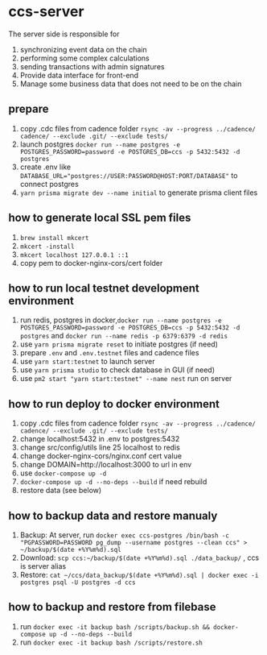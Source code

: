 # ccs-server

The server side is responsible for

1. synchronizing event data on the chain
2. performing some complex calculations
3. sending transactions with admin signatures
4. Provide data interface for front-end
5. Manage some business data that does not need to be on the chain

## prepare

1. copy .cdc files from cadence folder `rsync -av --progress ../cadence/ cadence/ --exclude .git/ --exclude tests/`
2. launch postgres `docker run --name postgres -e POSTGRES_PASSWORD=password -e POSTGRES_DB=ccs -p 5432:5432 -d postgres`
3. create .env like `DATABASE_URL="postgres://USER:PASSWORD@HOST:PORT/DATABASE"` to connect postgres
4. `yarn prisma migrate dev --name initial` to generate prisma client files

## how to generate local SSL pem files

1. `brew install mkcert`
2. `mkcert -install`
3. `mkcert localhost 127.0.0.1 ::1`
4. copy pem to docker-nginx-cors/cert folder

## how to run local testnet development environment

1. run redis, postgres in docker,`docker run --name postgres -e POSTGRES_PASSWORD=password -e POSTGRES_DB=ccs -p 5432:5432 -d postgres` and `docker run --name redis -p 6379:6379 -d redis`
2. use `yarn prisma migrate reset` to initiate postgres (if need)
3. prepare `.env` and `.env.testnet` files and cadence files
4. use `yarn start:testnet` to launch server
5. use `yarn prisma studio` to check database in GUI (if need)
6. use `pm2 start "yarn start:testnet" --name nest` run on server

## how to run deploy to docker environment

1. copy .cdc files from cadence folder `rsync -av --progress ../cadence/ cadence/ --exclude .git/ --exclude tests/`
2. change localhost:5432 in .env to postgres:5432
3. change src/config/utils line 25 localhost to redis
4. change docker-nginx-cors/nginx.conf cert value
5. change DOMAIN=http://localhost:3000 to url in env
6. use `docker-compose up -d`
7. `docker-compose up -d --no-deps --build` if need rebuild
8. restore data (see below)

## how to backup data and restore manualy

1. Backup: At server, run
   `docker exec ccs-postgres /bin/bash -c "PGPASSWORD=PASSWORD pg_dump --username postgres --clean ccs" > ~/backup/$(date +%Y%m%d).sql`
2. Download: `scp ccs:~/backup/$(date +%Y%m%d).sql ./data_backup/` , ccs is server alias
3. Restore: `cat ~/ccs/data_backup/$(date +%Y%m%d).sql | docker exec -i postgres psql -U postgres -d ccs`

## how to backup and restore from filebase

1. run `docker exec -it backup bash /scripts/backup.sh && docker-compose up -d --no-deps --build`
2. run `docker exec -it backup bash /scripts/restore.sh`
